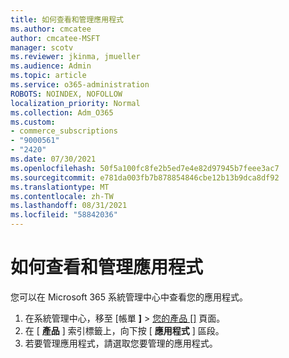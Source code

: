 ```yaml
---
title: 如何查看和管理應用程式
ms.author: cmcatee
author: cmcatee-MSFT
manager: scotv
ms.reviewer: jkinma, jmueller
ms.audience: Admin
ms.topic: article
ms.service: o365-administration
ROBOTS: NOINDEX, NOFOLLOW
localization_priority: Normal
ms.collection: Adm_O365
ms.custom:
- commerce_subscriptions
- "9000561"
- "2420"
ms.date: 07/30/2021
ms.openlocfilehash: 50f5a100fc8fe2b5ed7e4e82d97945b7feee3ac7
ms.sourcegitcommit: e781da003fb7b878854846cbe12b13b9dca8df92
ms.translationtype: MT
ms.contentlocale: zh-TW
ms.lasthandoff: 08/31/2021
ms.locfileid: "58842036"
---
```

# <a name="how-to-view-and-manage-apps"></a>如何查看和管理應用程式

您可以在 Microsoft 365 系統管理中心中查看您的應用程式。

1. 在系統管理中心，移至 [帳單 **]**  >  [您的產品 []](https://go.microsoft.com/fwlink/p/?linkid=842054) 頁面。
2. 在 [ **產品** ] 索引標籤上，向下按 [ **應用程式** ] 區段。
3. 若要管理應用程式，請選取您要管理的應用程式。